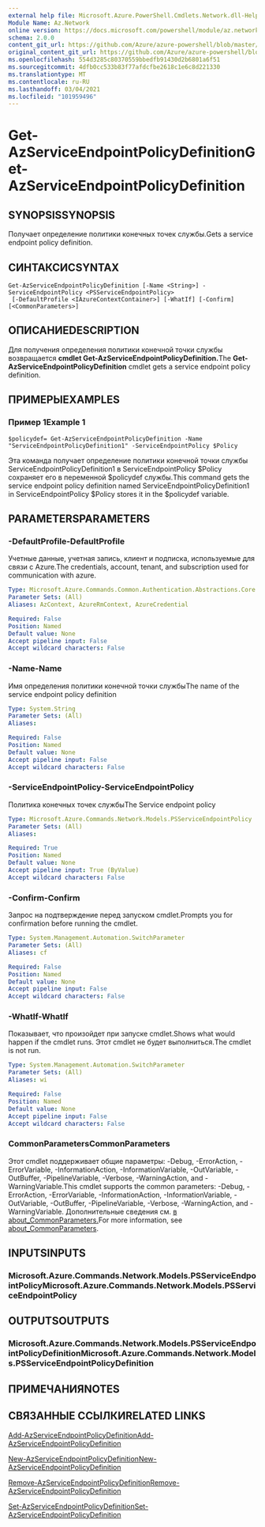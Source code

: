 ```yaml
---
external help file: Microsoft.Azure.PowerShell.Cmdlets.Network.dll-Help.xml
Module Name: Az.Network
online version: https://docs.microsoft.com/powershell/module/az.network/get-azserviceendpointpolicydefinition
schema: 2.0.0
content_git_url: https://github.com/Azure/azure-powershell/blob/master/src/Network/Network/help/Get-AzServiceEndpointPolicyDefinition.md
original_content_git_url: https://github.com/Azure/azure-powershell/blob/master/src/Network/Network/help/Get-AzServiceEndpointPolicyDefinition.md
ms.openlocfilehash: 554d3285c80370559bbedfb91430d2b6801a6f51
ms.sourcegitcommit: 4dfb0cc533b83f77afdcfbe2618c1e6c8d221330
ms.translationtype: MT
ms.contentlocale: ru-RU
ms.lasthandoff: 03/04/2021
ms.locfileid: "101959496"
---
```

# <span data-ttu-id="4a63e-101">Get-AzServiceEndpointPolicyDefinition</span><span class="sxs-lookup"><span data-stu-id="4a63e-101">Get-AzServiceEndpointPolicyDefinition</span></span>

## <span data-ttu-id="4a63e-102">SYNOPSIS</span><span class="sxs-lookup"><span data-stu-id="4a63e-102">SYNOPSIS</span></span>
<span data-ttu-id="4a63e-103">Получает определение политики конечных точек службы.</span><span class="sxs-lookup"><span data-stu-id="4a63e-103">Gets a service endpoint policy definition.</span></span>

## <span data-ttu-id="4a63e-104">СИНТАКСИС</span><span class="sxs-lookup"><span data-stu-id="4a63e-104">SYNTAX</span></span>

```
Get-AzServiceEndpointPolicyDefinition [-Name <String>] -ServiceEndpointPolicy <PSServiceEndpointPolicy>
 [-DefaultProfile <IAzureContextContainer>] [-WhatIf] [-Confirm] [<CommonParameters>]
```

## <span data-ttu-id="4a63e-105">ОПИСАНИЕ</span><span class="sxs-lookup"><span data-stu-id="4a63e-105">DESCRIPTION</span></span>
<span data-ttu-id="4a63e-106">Для получения определения политики конечной точки службы возвращается **cmdlet Get-AzServiceEndpointPolicyDefinition.**</span><span class="sxs-lookup"><span data-stu-id="4a63e-106">The **Get-AzServiceEndpointPolicyDefinition** cmdlet gets a service endpoint policy definition.</span></span>

## <span data-ttu-id="4a63e-107">ПРИМЕРЫ</span><span class="sxs-lookup"><span data-stu-id="4a63e-107">EXAMPLES</span></span>

### <span data-ttu-id="4a63e-108">Пример 1</span><span class="sxs-lookup"><span data-stu-id="4a63e-108">Example 1</span></span>
```
$policydef= Get-AzServiceEndpointPolicyDefinition -Name "ServiceEndpointPolicyDefinition1" -ServiceEndpointPolicy $Policy
```

<span data-ttu-id="4a63e-109">Эта команда получает определение политики конечной точки службы ServiceEndpointPolicyDefinition1 в ServiceEndpointPolicy $Policy сохраняет его в переменной $policydef службы.</span><span class="sxs-lookup"><span data-stu-id="4a63e-109">This command gets the service endpoint policy definition named ServiceEndpointPolicyDefinition1 in ServiceEndpointPolicy $Policy stores it in the $policydef variable.</span></span>

## <span data-ttu-id="4a63e-110">PARAMETERS</span><span class="sxs-lookup"><span data-stu-id="4a63e-110">PARAMETERS</span></span>

### <span data-ttu-id="4a63e-111">-DefaultProfile</span><span class="sxs-lookup"><span data-stu-id="4a63e-111">-DefaultProfile</span></span>
<span data-ttu-id="4a63e-112">Учетные данные, учетная запись, клиент и подписка, используемые для связи с Azure.</span><span class="sxs-lookup"><span data-stu-id="4a63e-112">The credentials, account, tenant, and subscription used for communication with azure.</span></span>

```yaml
Type: Microsoft.Azure.Commands.Common.Authentication.Abstractions.Core.IAzureContextContainer
Parameter Sets: (All)
Aliases: AzContext, AzureRmContext, AzureCredential

Required: False
Position: Named
Default value: None
Accept pipeline input: False
Accept wildcard characters: False
```

### <span data-ttu-id="4a63e-113">-Name</span><span class="sxs-lookup"><span data-stu-id="4a63e-113">-Name</span></span>
<span data-ttu-id="4a63e-114">Имя определения политики конечной точки службы</span><span class="sxs-lookup"><span data-stu-id="4a63e-114">The name of the service endpoint policy definition</span></span>

```yaml
Type: System.String
Parameter Sets: (All)
Aliases:

Required: False
Position: Named
Default value: None
Accept pipeline input: False
Accept wildcard characters: False
```

### <span data-ttu-id="4a63e-115">-ServiceEndpointPolicy</span><span class="sxs-lookup"><span data-stu-id="4a63e-115">-ServiceEndpointPolicy</span></span>
<span data-ttu-id="4a63e-116">Политика конечных точек службы</span><span class="sxs-lookup"><span data-stu-id="4a63e-116">The Service endpoint policy</span></span>

```yaml
Type: Microsoft.Azure.Commands.Network.Models.PSServiceEndpointPolicy
Parameter Sets: (All)
Aliases:

Required: True
Position: Named
Default value: None
Accept pipeline input: True (ByValue)
Accept wildcard characters: False
```

### <span data-ttu-id="4a63e-117">-Confirm</span><span class="sxs-lookup"><span data-stu-id="4a63e-117">-Confirm</span></span>
<span data-ttu-id="4a63e-118">Запрос на подтверждение перед запуском cmdlet.</span><span class="sxs-lookup"><span data-stu-id="4a63e-118">Prompts you for confirmation before running the cmdlet.</span></span>

```yaml
Type: System.Management.Automation.SwitchParameter
Parameter Sets: (All)
Aliases: cf

Required: False
Position: Named
Default value: None
Accept pipeline input: False
Accept wildcard characters: False
```

### <span data-ttu-id="4a63e-119">-WhatIf</span><span class="sxs-lookup"><span data-stu-id="4a63e-119">-WhatIf</span></span>
<span data-ttu-id="4a63e-120">Показывает, что произойдет при запуске cmdlet.</span><span class="sxs-lookup"><span data-stu-id="4a63e-120">Shows what would happen if the cmdlet runs.</span></span> <span data-ttu-id="4a63e-121">Этот cmdlet не будет выполниться.</span><span class="sxs-lookup"><span data-stu-id="4a63e-121">The cmdlet is not run.</span></span>

```yaml
Type: System.Management.Automation.SwitchParameter
Parameter Sets: (All)
Aliases: wi

Required: False
Position: Named
Default value: None
Accept pipeline input: False
Accept wildcard characters: False
```

### <span data-ttu-id="4a63e-122">CommonParameters</span><span class="sxs-lookup"><span data-stu-id="4a63e-122">CommonParameters</span></span>
<span data-ttu-id="4a63e-123">Этот cmdlet поддерживает общие параметры: -Debug, -ErrorAction, -ErrorVariable, -InformationAction, -InformationVariable, -OutVariable, -OutBuffer, -PipelineVariable, -Verbose, -WarningAction, and -WarningVariable.</span><span class="sxs-lookup"><span data-stu-id="4a63e-123">This cmdlet supports the common parameters: -Debug, -ErrorAction, -ErrorVariable, -InformationAction, -InformationVariable, -OutVariable, -OutBuffer, -PipelineVariable, -Verbose, -WarningAction, and -WarningVariable.</span></span> <span data-ttu-id="4a63e-124">Дополнительные сведения см. [в about_CommonParameters.](http://go.microsoft.com/fwlink/?LinkID=113216)</span><span class="sxs-lookup"><span data-stu-id="4a63e-124">For more information, see [about_CommonParameters](http://go.microsoft.com/fwlink/?LinkID=113216).</span></span>

## <span data-ttu-id="4a63e-125">INPUTS</span><span class="sxs-lookup"><span data-stu-id="4a63e-125">INPUTS</span></span>

### <span data-ttu-id="4a63e-126">Microsoft.Azure.Commands.Network.Models.PSServiceEndpointPolicy</span><span class="sxs-lookup"><span data-stu-id="4a63e-126">Microsoft.Azure.Commands.Network.Models.PSServiceEndpointPolicy</span></span>

## <span data-ttu-id="4a63e-127">OUTPUTS</span><span class="sxs-lookup"><span data-stu-id="4a63e-127">OUTPUTS</span></span>

### <span data-ttu-id="4a63e-128">Microsoft.Azure.Commands.Network.Models.PSServiceEndpointPolicyDefinition</span><span class="sxs-lookup"><span data-stu-id="4a63e-128">Microsoft.Azure.Commands.Network.Models.PSServiceEndpointPolicyDefinition</span></span>

## <span data-ttu-id="4a63e-129">ПРИМЕЧАНИЯ</span><span class="sxs-lookup"><span data-stu-id="4a63e-129">NOTES</span></span>

## <span data-ttu-id="4a63e-130">СВЯЗАННЫЕ ССЫЛКИ</span><span class="sxs-lookup"><span data-stu-id="4a63e-130">RELATED LINKS</span></span>

[<span data-ttu-id="4a63e-131">Add-AzServiceEndpointPolicyDefinition</span><span class="sxs-lookup"><span data-stu-id="4a63e-131">Add-AzServiceEndpointPolicyDefinition</span></span>](./Add-AzServiceEndpointPolicyDefinition.md)

[<span data-ttu-id="4a63e-132">New-AzServiceEndpointPolicyDefinition</span><span class="sxs-lookup"><span data-stu-id="4a63e-132">New-AzServiceEndpointPolicyDefinition</span></span>](./New-AzServiceEndpointPolicyDefinition.md)

[<span data-ttu-id="4a63e-133">Remove-AzServiceEndpointPolicyDefinition</span><span class="sxs-lookup"><span data-stu-id="4a63e-133">Remove-AzServiceEndpointPolicyDefinition</span></span>](./Remove-AzServiceEndpointPolicyDefinition.md)

[<span data-ttu-id="4a63e-134">Set-AzServiceEndpointPolicyDefinition</span><span class="sxs-lookup"><span data-stu-id="4a63e-134">Set-AzServiceEndpointPolicyDefinition</span></span>](./Set-AzServiceEndpointPolicyDefinition.md)
